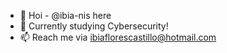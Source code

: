 - 👋 Hoi - @ibia-nis here
- 🌱 Currently studying Cybersecurity!
- 📫 Reach me via ibiaflorescastillo@hotmail.com

<!---
ibia-nis/ibia-nis is a ✨ special ✨ repository because its `README.md` (this file) appears on your GitHub profile.
You can click the Preview link to take a look at your changes.
--->
